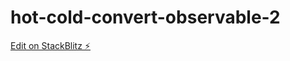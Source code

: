 # hot-cold-convert-observable-2

[Edit on StackBlitz ⚡️](https://stackblitz.com/edit/angular-cooxbk)